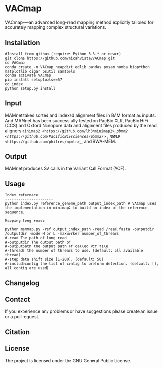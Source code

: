 # VACmap
VACmap-—an advanced long-read mapping method explicitly tailored for accurately mapping complex structural variations.


Installation
------------

    #Install from github (requires Python 3.6.* or newer)
    git clone https://github.com/micahvista/VACmap.git
    cd VACmap
    conda create -n VACmap heapdict edlib pandas pysam numba biopython matplotlib cigar psutil samtools
    conda activate VACmap
    pip install setuptools==57
    cd index
    python setup.py install

Input
-----

MAMnet takes sorted and indexed alignment files in BAM format as inputs. And MAMnet has been successfully tested on PacBio CLR, PacBio HiFi (CCS) and Oxford Nanopore data and alignment files produced by the read aligners `minimap2 <https://github.com/lh3/minimap2>`_, `pbmm2 <https://github.com/PacificBiosciences/pbmm2/>`_ , `NGMLR <https://github.com/philres/ngmlr>`_, and BWA-MEM.

Output
------

MAMnet produces SV calls in the Variant Call Format (VCF).

Usage
----------------------
    Index refernece
    ----------------------
    python index.py reference_genome_path output_index_path # VACmap uses the implementation in minimap2 to build an index of the reference sequence. 
    
    Mapping long reads
    ----------------------
    python mammap.py -ref output_index_path -read /read.fasta -outputdir /outputdir -mode H or L -maxworker number_of_threads
    #-read The path of long read 
    #-outputdir The output path of 
    #-outputpath the output path of called vcf file
    #-threads the number of threads to use. (default: all available thread)
    #-step data shift size [1-200]. (default: 50)
    #-includecontig the list of contig to preform detection. (default: [], all contig are used)


Changelog
---------


Contact
-------

If you experience any problems or have suggestions please create an issue or a pull request.

Citation
---------


License
-------

The project is licensed under the GNU General Public License.
